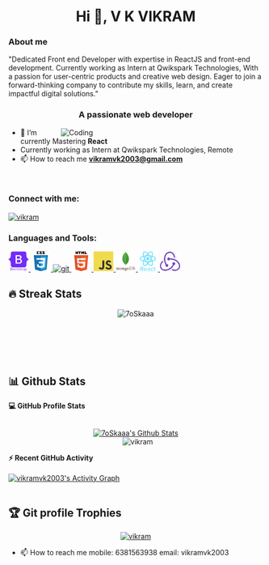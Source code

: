 

<!---
sivasaikumarssk/sivasaikumarssk is a ✨ special ✨ repository because its `README.md` (this file) appears on your GitHub profile.
You can click the Preview link to take a look at your changes.
--->
<h1 align="center">Hi 👋, V K VIKRAM</h1>
<h3 >About me</h3>
"Dedicated Front end Developer with expertise in ReactJS and front-end
development. Currently working as Intern at Qwikspark
Technologies, With a passion for user-centric products and creative web design. Eager to join a forward-thinking company to contribute my skills, learn,
and create impactful digital solutions." <br/>
<h3 align="center">A passionate web developer</h3>
<img  align="right" alt="Coding" width="400" src="https://cdn.dribbble.com/users/1162077/screenshots/3848914/programmer.gif" alt="gif">

- 🌱 I’m currently Mastering **React** <br/>
-  Currently working as Intern at Qwikspark Technologies, Remote <br/>
- 📫 How to reach me **vikramvk2003@gmail.com** <br/>
<br/>

<h3 align="left">Connect with me:</h3>
<p align="left">
<a href="https://linkedin.com/in/vikramvk2003" target="_blank"><img align="center" src="https://raw.githubusercontent.com/rahuldkjain/github-profile-readme-generator/master/src/images/icons/Social/linked-in-alt.svg" alt="vikram" height="30" width="40" /></a>
</p>

<h3 align="left">Languages and Tools:</h3>
<p align="left"> <a href="https://getbootstrap.com" target="_blank" rel="noreferrer"> <img src="https://raw.githubusercontent.com/devicons/devicon/master/icons/bootstrap/bootstrap-plain-wordmark.svg" alt="bootstrap" width="40" height="40"/> </a> <a href="https://www.w3schools.com/css/" target="_blank" rel="noreferrer"> <img src="https://raw.githubusercontent.com/devicons/devicon/master/icons/css3/css3-original-wordmark.svg" alt="css3" width="40" height="40"/> </a> <a href="https://git-scm.com/" target="_blank" rel="noreferrer"> <img src="https://www.vectorlogo.zone/logos/git-scm/git-scm-icon.svg" alt="git" width="40" height="40"/> </a> <a href="https://www.w3.org/html/" target="_blank" rel="noreferrer"> <img src="https://raw.githubusercontent.com/devicons/devicon/master/icons/html5/html5-original-wordmark.svg" alt="html5" width="40" height="40"/> </a> <a href="https://developer.mozilla.org/en-US/docs/Web/JavaScript" target="_blank" rel="noreferrer"> <img src="https://raw.githubusercontent.com/devicons/devicon/master/icons/javascript/javascript-original.svg" alt="javascript" width="40" height="40"/> </a> <a href="https://www.mongodb.com/" target="_blank" rel="noreferrer"> <img src="https://raw.githubusercontent.com/devicons/devicon/master/icons/mongodb/mongodb-original-wordmark.svg" alt="mongodb" width="40" height="40"/> </a> <a href="https://reactjs.org/" target="_blank" rel="noreferrer"> <img src="https://raw.githubusercontent.com/devicons/devicon/master/icons/react/react-original-wordmark.svg" alt="react" width="40" height="40"/> </a> <a href="https://redux.js.org" target="_blank" rel="noreferrer"> <img src="https://raw.githubusercontent.com/devicons/devicon/master/icons/redux/redux-original.svg" alt="redux" width="40" height="40"/> </a> </p>

## 🔥 Streak Stats
<p align="center"><img src="https://github-readme-streak-stats.herokuapp.com/?user=vikramvk2003&theme=algolia" alt="7oSkaaa" /></p>

<br>
<br>
<br>
<br>


## 📊 Github Stats
  <summary><b>💻 GitHub Profile Stats</b></summary>
  <br/>
  <p align="center">
    <a href="https://github.com/vikramvk2003/github-readme-stats"><img alt="7oSkaaa's Github Stats" src="https://github-readme-stats.vercel.app/api?username=vikramvk2003&show_icons=true&count_private=true&theme=algolia" height="192px"/></a>
<br/>
  &nbsp;
	  <img src="https://github-readme-stats.vercel.app/api/top-langs?username=vikramvk2003&langs_count=10&show_icons=true&locale=en&layout=compact&theme=algolia" alt="vikram" height="192px"/>
  <br/>
  
  </p>


<summary><b>⚡ Recent GitHub Activity</b></summary>
  <br/>
   <a href="https://github.com/vikramvk2003"><img alt="vikramvk2003's Activity Graph" src="https://activity-graph.herokuapp.com/graph?username=vikramvk2003&custom_title=vikramvk2003's%20Contribution%20Graph&theme=react-dark" /></a>
  <br/>


<br/>

## :trophy: Git profile Trophies

<p align="center"> <a href="https://github.com/ryo-ma/github-profile-trophy"><img src="https://github-profile-trophy.vercel.app/?username=vikramvk2003&layout=compact&theme=algolia" alt="vikram" /></a> </p>

- 📫 How to reach me mobile: 6381563938 email: vikramvk2003
